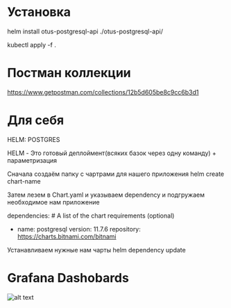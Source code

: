 # Установка

helm install otus-postgresql-api ./otus-postgresql-api/

kubectl apply -f .


# Постман коллекции

https://www.getpostman.com/collections/12b5d605be8c9cc6b3d1

# Для себя

HELM: POSTGRES

HELM - Это готовый деплоймент(всяких базок через одну команду) + параметризация

Сначала создаём папку с чартрами для нашего приложения
helm create chart-name

Затем лезем в Chart.yaml и указываем dependency и подгружаем необходимое нам приложение

dependencies: # A list of the chart requirements (optional)
  - name: postgresql
    version: 11.7.6
    repository: https://charts.bitnami.com/bitnami

Устанавливаем нужные нам чарты
helm dependency update

# Grafana Dashobards

![alt text](https://github.com/[username]/[reponame]/blob/[branch]/image.jpg?raw=true)
